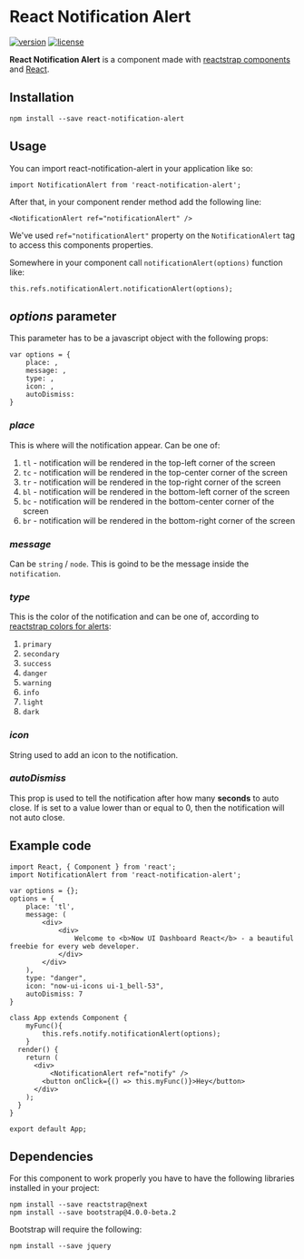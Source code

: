 # React Notification Alert
[![version][version-badge]][CHANGELOG] [![license][license-badge]][LICENSE]

**React Notification Alert** is a component made with [reactstrap components](https://reactstrap.github.io/) and [React](https://reactjs.org/).

## Installation

`npm install --save react-notification-alert`

## Usage
You can import react-notification-alert in your application like so:

`import NotificationAlert from 'react-notification-alert';`

After that, in your component render method add the following line:

`<NotificationAlert ref="notificationAlert" />`

We've used `ref="notificationAlert"` property on the `NotificationAlert` tag to access this components properties.

Somewhere in your component call `notificationAlert(options)` function like:

`this.refs.notificationAlert.notificationAlert(options);`

## *options* parameter

This parameter has to be a javascript object with the following props:

```
var options = {
    place: ,
    message: ,
    type: ,
    icon: ,
    autoDismiss:
}
```

### *place*
This is where will the notification appear. Can be one of:
1. `tl` - notification will be rendered in the top-left corner of the screen
2. `tc` - notification will be rendered in the top-center corner of the screen
3. `tr` - notification will be rendered in the top-right corner of the screen
4. `bl` - notification will be rendered in the bottom-left corner of the screen
5. `bc` - notification will be rendered in the bottom-center corner of the screen
6. `br` - notification will be rendered in the bottom-right corner of the screen

### *message*
Can be `string` / `node`. This is goind to be the message inside the `notification`.

### *type*
This is the color of the notification and can be one of, according to [reactstrap colors for alerts](https://reactstrap.github.io/components/alerts/):
1. `primary`
2. `secondary`
3. `success`
4. `danger`
5. `warning`
6. `info`
7. `light`
8. `dark`

### *icon*
String used to add an icon to the notification.

### *autoDismiss*
This prop is used to tell the notification after how many **seconds** to auto close.
If is set to a value lower than or equal to 0, then the notification will not auto close.

## Example code

```
import React, { Component } from 'react';
import NotificationAlert from 'react-notification-alert';

var options = {};
options = {
    place: 'tl',
    message: (
        <div>
            <div>
                Welcome to <b>Now UI Dashboard React</b> - a beautiful freebie for every web developer.
            </div>
        </div>
    ),
    type: "danger",
    icon: "now-ui-icons ui-1_bell-53",
    autoDismiss: 7
}

class App extends Component {
    myFunc(){
        this.refs.notify.notificationAlert(options);
    }
  render() {
    return (
      <div>
          <NotificationAlert ref="notify" />
        <button onClick={() => this.myFunc()}>Hey</button>
      </div>
    );
  }
}

export default App;
```

## Dependencies

For this component to work properly you have to have the following libraries installed in your project:

```
npm install --save reactstrap@next
npm install --save bootstrap@4.0.0-beta.2
```
Bootstrap will require the following:
```
npm install --save jquery
```


[CHANGELOG]: ./CHANGELOG.md

[LICENSE]: ./LICENSE.md
[version-badge]: https://img.shields.io/badge/version-0.0.7-blue.svg
[license-badge]: https://img.shields.io/badge/license-MIT-blue.svg
